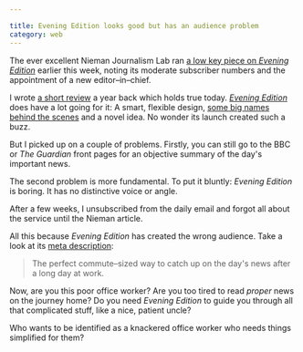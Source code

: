 ```yaml
---

title: Evening Edition looks good but has an audience problem
category: web
---
```


The ever excellent Nieman Journalism Lab ran <a href="https://www.niemanlab.org/2013/07/evening-edition-looks-to-build-beyond-its-simple-model/">a low key piece on <cite>Evening Edition</cite></a> earlier this week, noting its moderate subscriber numbers and the appointment of a new editor&#8211;in&#8211;chief.

I wrote <a href="https://leonpaternoster.com/2012/07/evening-edition-and-making-readable-news/">a short review</a> a year back which holds true today. <a href="https://evening-edition.com/"><cite>Evening Edition</cite></a> does have a lot going for it: A smart, flexible design, <a href="https://about.me/mikemonteiro">some big names behind the scenes</a> and a novel idea. No wonder its launch created such a buzz.

But I picked up on a couple of problems. Firstly, you can still go to the BBC or <cite>The Guardian</cite> front pages for an objective summary of the day's important news.

The second problem is more fundamental. To put it bluntly: <cite>Evening Edition</cite> is boring. It has no distinctive voice or angle.

After a few weeks, I unsubscribed from the daily email and forgot all about the service until the Nieman article.

All this because <cite>Evening Edition</cite> has created the wrong audience. Take a look at its <a href="https://evening-edition.com/">meta description</a>:

> The perfect commute&#8211;sized way to catch up on the day's news after a long day at work.

Now, are you this poor office worker? Are you too tired to read *proper* news on the journey home? Do you need <cite>Evening Edition</cite> to guide you through all that complicated stuff, like a nice, patient uncle?

Who wants to be identified as a knackered office worker who needs things simplified for them?
